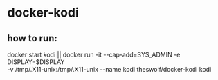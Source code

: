 # docker-kodi

## how to run:

 docker start kodi || docker run -it --cap-add=SYS_ADMIN -e DISPLAY=$DISPLAY \
    -v /tmp/.X11-unix:/tmp/.X11-unix --name kodi theswolf/docker-kodi kodi 
